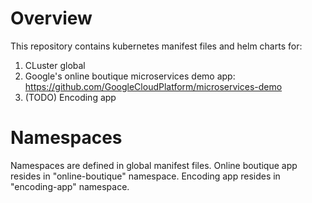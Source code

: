 # Overview

This repository contains kubernetes manifest files and helm charts for:
1. CLuster global
2. Google's online boutique microservices demo app: https://github.com/GoogleCloudPlatform/microservices-demo
3. (TODO) Encoding app

# Namespaces
Namespaces are defined in global manifest files.
Online boutique app resides in "online-boutique" namespace.
Encoding app resides in "encoding-app" namespace.